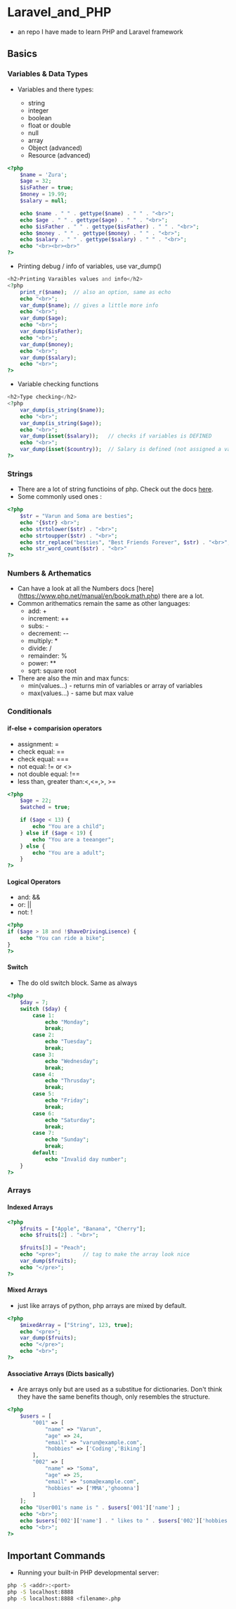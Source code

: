 # Laravel_and_PHP

- an repo I have made to learn PHP and Laravel framework

## Basics

### Variables & Data Types

- Variables and there types:

  - string
  - integer
  - boolean
  - float or double
  - null
  - array
  - Object (advanced)
  - Resource (advanced)

```php
<?php
    $name = 'Zura';
    $age = 32;
    $isFather = true;
    $money = 19.99;
    $salary = null;

    echo $name . " " . gettype($name) . " " . "<br>";
    echo $age . " " . gettype($age) . " " . "<br>";
    echo $isFather . " " . gettype($isFather) . " " . "<br>";
    echo $money . " " . gettype($money) . " " . "<br>";
    echo $salary . " " . gettype($salary) . " " . "<br>";
    echo "<br><br><br>"
?>
```

- Printing debug / info of variables, use var_dump()

```php
<h2>Printing Varaibles values and info</h2>
<?php
    print_r($name);  // also an option, same as echo
    echo "<br>";
    var_dump($name); // gives a little more info
    echo "<br>";
    var_dump($age);
    echo "<br>";
    var_dump($isFather);
    echo "<br>";
    var_dump($money);
    echo "<br>";
    var_dump($salary);
    echo "<br>";
?>
```

- Variable checking functions

```php
<h2>Type checking</h2>
<?php
    var_dump(is_string($name));
    echo "<br>";
    var_dump(is_string($age));
    echo "<br>";
    var_dump(isset($salary));   // checks if variables is DEFINED
    echo "<br>";
    var_dump(isset($country));  // Salary is defined (not assigned a value) and country is not
?>
```

### Strings

- There are a lot of string functioins of php. Check out the docs [here](https://www.php.net/manual/en/ref.strings.php).
- Some commonly used ones :

```php
<?php
    $str = "Varun and Soma are besties";
    echo "{$str} <br>";
    echo strtolower($str) . "<br>";
    echo strtoupper($str) . "<br>";
    echo str_replace("besties", "Best Friends Forever", $str) . "<br>";
    echo str_word_count($str) . "<br>"
?>
```

### Numbers & Arthematics

- Can have a look at all the Numbers docs [here] (https://www.php.net/manual/en/book.math.php) there are a lot.
- Common arithematics remain the same as other languages:
  - add: +
  - increment: ++
  - subs: -
  - decrement: --
  - multiply: \*
  - divide: /
  - remainder: %
  - power: \*\*
  - sqrt: square root
- There are also the min and max funcs:
  - min(values...) - returns min of variables or array of variables
  - max(values...) - same but max value

### Conditionals

#### if-else + comparision operators

- assignment: =
- check equal: ==
- check equal: ===
- not equal: != or <>
- not double equal: !==
- less than, greater than:<,<=,>, >=

```php
<?php
    $age = 22;
    $watched = true;

    if ($age < 13) {
        echo "You are a child";
    } else if ($age < 19) {
        echo "You are a teeanger";
    } else {
        echo "You are a adult";
    }
?>
```

#### Logical Operators

- and: &&
- or: ||
- not: !

```php
<?php
if ($age > 18 and !$haveDrivingLisence) {
    echo "You can ride a bike";
}
?>
```

#### Switch

- The do old switch block. Same as always

```php
<?php
    $day = 7;
    switch ($day) {
        case 1:
            echo "Monday";
            break;
        case 2:
            echo "Tuesday";
            break;
        case 3:
            echo "Wednesday";
            break;
        case 4:
            echo "Thrusday";
            break;
        case 5:
            echo "Friday";
            break;
        case 6:
            echo "Saturday";
            break;
        case 7:
            echo "Sunday";
            break;
        default:
            echo "Invalid day number";
    }
?>
```

### Arrays

#### Indexed Arrays
```php
<?php
    $fruits = ["Apple", "Banana", "Cherry"];
    echo $fruits[2] . "<br>";

    $fruits[3] = "Peach";
    echo "<pre>";       // tag to make the array look nice
    var_dump($fruits);
    echo "</pre>";
?>
```
#### Mixed Arrays
- just like arrays of python, php arrays are mixed by default.
```php
<?php
    $mixedArray = ["String", 123, true];
    echo "<pre>";
    var_dump($fruits);
    echo "</pre>";
    echo "<br>";
?>
```

#### Associative Arrays (Dicts basically)
- Are arrays only but are used as a substitue for dictionaries. Don't think they have the same benefits though, only resembles the structure.
```php
<?php
    $users = [
        "001" => [
            "name" => "Varun",
            "age" => 24,
            "email" => "varun@example.com",
            "hobbies" => ['Coding','Biking']
        ],
        "002" => [
            "name" => "Soma",
            "age" => 25,
            "email" => "soma@example.com",
            "hobbies" => ['MMA','ghoomna']
        ]
    ];
    echo "User001's name is " . $users['001']['name'] ;
    echo "<br>";
    echo $users['002']['name'] . " likes to " . $users['002']['hobbies'][1];
    echo "<br>";
?>
```

## Important Commands

- Running your built-in PHP developmental server:

```bash
php -S <addr>:<port>
php -S localhost:8888
php -S localhost:8888 <filename>.php
```
